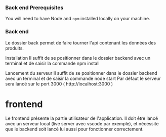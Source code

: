 
### Back end Prerequisites ###

You will need to have Node and `npm` installed locally on your machine.

### Back end  ###

Le dossier back permet de faire tourner l'api contenant les données des produits.

Installation
Il suffit de se positionner dans le dossier backend avec un terminal et de saisir la commande npm install

Lancement du serveur
Il suffit de se positionner dans le dossier backend avec un terminal et de saisir la commande node start Par défaut le serveur sera lancé sur le port 3000 ( http://localhost:3000 )

# frontend #
Le frontend présente la partie utilisateur de l'application. Il doit être lancé avec un serveur local (live server avec vscode par exemple), et nécessite que le backend soit lancé lui aussi pour fonctionner correctement.
